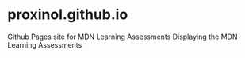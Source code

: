 # proxinol.github.io
Github Pages site for MDN Learning Assessments
Displaying the MDN Learning Assessments
